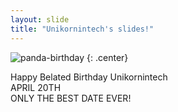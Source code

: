 ```yaml
---
layout: slide
title: "Unikornintech's slides!"
---
```


![panda-birthday](https://cloud.githubusercontent.com/assets/16547949/25400994/60f64804-29c2-11e7-8a6d-4401d7d294b9.jpg)
{: .center}

Happy Belated Birthday Unikornintech<br>APRIL 20TH<br>ONLY THE BEST DATE EVER!
